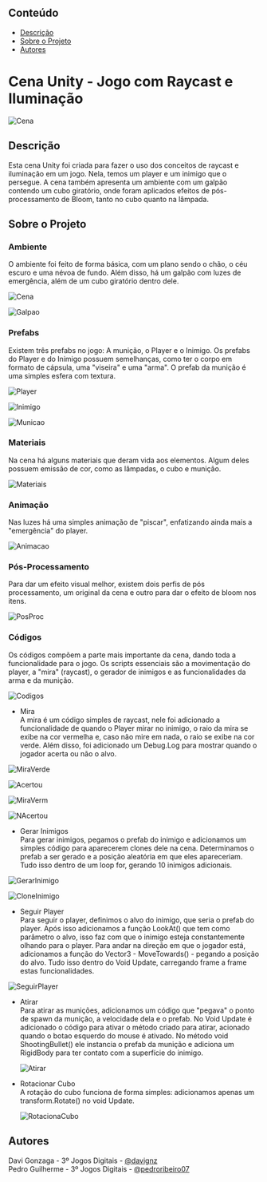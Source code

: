 ## Conteúdo

* [Descrição](#descricao)
* [Sobre o Projeto](#sobre-o-projeto)
* [Autores](#autores)

# Cena Unity - Jogo com Raycast e Iluminação

![Cena](https://github.com/Davignz/Cena-Raycast/assets/72495823/eaa87bec-a7da-4cef-94fe-c240c6dc2668)

## Descrição

Esta cena Unity foi criada para fazer o uso dos conceitos de raycast e iluminação em um jogo. Nela, temos um player e um inimigo que o persegue. A cena também apresenta um ambiente com um galpão contendo um cubo giratório, onde foram aplicados efeitos de pós-processamento de Bloom, tanto no cubo quanto na lâmpada.

## Sobre o Projeto

### Ambiente

O ambiente foi feito de forma básica, com um plano sendo o chão, o céu escuro e uma névoa de fundo. Além disso, há um galpão com luzes de emergência, além de um cubo giratório dentro dele.

![Cena](https://github.com/Davignz/Cena-Raycast/assets/72495823/eaa87bec-a7da-4cef-94fe-c240c6dc2668)

![Galpao](https://github.com/Davignz/Cena-Raycast/assets/72495823/6779d96e-2f6c-485e-89bc-a85c860582fc)


### Prefabs

Existem três prefabs no jogo: A munição, o Player e o Inimigo. Os prefabs do Player e do Inimigo possuem semelhanças, como ter o corpo em formato de cápsula, uma "viseira" e uma "arma". O prefab da munição é uma simples esfera com textura.

![Player](https://github.com/Davignz/Cena-Raycast/assets/72495823/e454f302-c1f5-44da-848e-d9d536b279b9)

![Inimigo](https://github.com/Davignz/Cena-Raycast/assets/72495823/81e94909-de48-4b5d-9148-99291fda410c)

![Municao](https://github.com/Davignz/Cena-Raycast/assets/72495823/56713f56-3c1f-42e1-947d-2a090eac6720)

### Materiais

Na cena há alguns materiais que deram vida aos elementos. Algum deles possuem emissão de cor, como as lâmpadas, o cubo e munição.

![Materiais](https://github.com/Davignz/Cena-Raycast/assets/72495823/69949347-d9e2-4c9e-be10-743e540eb2e3)

### Animação

Nas luzes há uma simples animação de "piscar", enfatizando ainda mais a "emergência" do player.

![Animacao](https://github.com/Davignz/Cena-Raycast/assets/72495823/288388a7-bbe7-4908-81c0-28a5a6711cd5)



### Pós-Processamento

Para dar um efeito visual melhor, existem dois perfis de pós processamento, um original da cena e outro para dar o efeito de bloom nos itens.

![PosProc](https://github.com/Davignz/Cena-Raycast/assets/72495823/8b93958a-33b8-4340-a502-5ed6d7af5a94)

### Códigos

Os códigos compõem a parte mais importante da cena, dando toda a funcionalidade para o jogo. Os scripts essenciais são a movimentação do player, a "mira" (raycast), o gerador de inimigos e as funcionalidades da arma e da munição. 

![Codigos](https://github.com/Davignz/Cena-Raycast/assets/72495823/f58e94f8-3b48-4e09-89ca-a636816c226a)

* Mira <br>
 A mira é um código simples de raycast, nele foi adicionado a funcionalidade de quando o Player mirar no inimigo, o raio da mira se exibe na cor vermelha e, caso não mire em nada, o raio se exibe na cor verde. Além disso, foi adicionado um Debug.Log para mostrar quando o jogador acerta ou não o alvo.

![MiraVerde](https://github.com/Davignz/Cena-Raycast/assets/72495823/5ac34062-280a-4547-b047-d057781c7ab4)

![Acertou](https://github.com/Davignz/Cena-Raycast/assets/72495823/5b3d3738-0f30-4ae5-992a-f9d430b14b5e)

![MiraVerm](https://github.com/Davignz/Cena-Raycast/assets/72495823/88f8556a-4ddc-4ff7-8a1c-48db3b441e63)

![NAcertou](https://github.com/Davignz/Cena-Raycast/assets/72495823/a0b779ea-de16-4f1d-a129-0086ede46fe3)

* Gerar Inimigos <br>
  Para gerar inimigos, pegamos o prefab do inimigo e adicionamos um simples código para aparecerem clones dele na cena. Determinamos o prefab a ser gerado e a posição aleatória em que eles apareceriam. Tudo isso dentro de um loop for, gerando 10 inimigos adicionais.

![GerarInimigo](https://github.com/Davignz/Cena-Raycast/assets/72495823/65e6d210-a671-42fd-b7d7-deb9e758123f)

![CloneInimigo](https://github.com/Davignz/Cena-Raycast/assets/72495823/ca9b0467-abcd-497a-9e8e-36ba22b45411)

* Seguir Player <br>
Para seguir o player, definimos o alvo do inimigo, que seria o prefab do player. Após isso adicionamos a função LookAt() que tem como parâmetro o alvo, isso faz com que o inimigo esteja constantemente olhando para o player. Para andar na direção em que o jogador está, adicionamos a função do Vector3 - MoveTowards() - pegando a posição do alvo. Tudo isso dentro do Void Update, carregando frame a frame estas funcionalidades. 

![SeguirPlayer](https://github.com/Davignz/Cena-Raycast/assets/72495823/524d6a12-7eb9-41e8-862d-9f59de0ab4e7)

* Atirar <br>
  Para atirar as munições, adicionamos um código que "pegava" o ponto de spawn da munição, a velocidade dela e o prefab. No Void Update é adicionado o código para ativar o método criado para atirar, acionado quando o botao esquerdo do mouse é ativado. No método void ShootingBullet() ele instancia o prefab da munição e adiciona um RigidBody para ter contato com a superfície do inimigo. 
  
  ![Atirar](https://github.com/Davignz/Cena-Raycast/assets/72495823/164d9fc3-0325-46ad-a4db-45ef15f221d6)


* Rotacionar Cubo <br>
  A rotação do cubo funciona de forma simples: adicionamos apenas um transform.Rotate() no void Update.
  
  ![RotacionaCubo](https://github.com/Davignz/Cena-Raycast/assets/72495823/c493df79-b585-46b3-af7d-3c7fc032b17d)


## Autores

Davi Gonzaga - 3º Jogos Digitais - [@davignz](https://github.com/Davignz) </br>
Pedro Guilherme - 3º Jogos Digitais - [@pedroribeiro07](https://github.com/pedroribeiro07)
